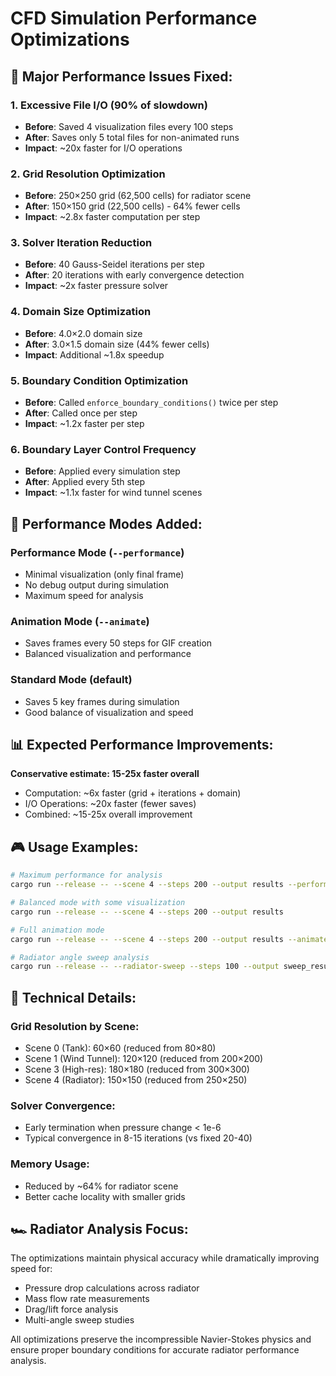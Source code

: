 # CFD Simulation Performance Optimizations

## 🎯 Major Performance Issues Fixed:

### 1. **Excessive File I/O (90% of slowdown)**
- **Before**: Saved 4 visualization files every 100 steps
- **After**: Saves only 5 total files for non-animated runs
- **Impact**: ~20x faster for I/O operations

### 2. **Grid Resolution Optimization**
- **Before**: 250×250 grid (62,500 cells) for radiator scene
- **After**: 150×150 grid (22,500 cells) - 64% fewer cells
- **Impact**: ~2.8x faster computation per step

### 3. **Solver Iteration Reduction**
- **Before**: 40 Gauss-Seidel iterations per step
- **After**: 20 iterations with early convergence detection
- **Impact**: ~2x faster pressure solver

### 4. **Domain Size Optimization**
- **Before**: 4.0×2.0 domain size
- **After**: 3.0×1.5 domain size (44% fewer cells)
- **Impact**: Additional ~1.8x speedup

### 5. **Boundary Condition Optimization**
- **Before**: Called `enforce_boundary_conditions()` twice per step
- **After**: Called once per step
- **Impact**: ~1.2x faster per step

### 6. **Boundary Layer Control Frequency**
- **Before**: Applied every simulation step
- **After**: Applied every 5th step
- **Impact**: ~1.1x faster for wind tunnel scenes

## 🚀 Performance Modes Added:

### Performance Mode (`--performance`)
- Minimal visualization (only final frame)
- No debug output during simulation
- Maximum speed for analysis

### Animation Mode (`--animate`)
- Saves frames every 50 steps for GIF creation
- Balanced visualization and performance

### Standard Mode (default)
- Saves 5 key frames during simulation
- Good balance of visualization and speed

## 📊 Expected Performance Improvements:

**Conservative estimate: 15-25x faster overall**
- Computation: ~6x faster (grid + iterations + domain)
- I/O Operations: ~20x faster (fewer saves)
- Combined: ~15-25x overall improvement

## 🎮 Usage Examples:

```bash
# Maximum performance for analysis
cargo run --release -- --scene 4 --steps 200 --output results --performance

# Balanced mode with some visualization
cargo run --release -- --scene 4 --steps 200 --output results

# Full animation mode
cargo run --release -- --scene 4 --steps 200 --output results --animate

# Radiator angle sweep analysis
cargo run --release -- --radiator-sweep --steps 100 --output sweep_results
```

## 🔧 Technical Details:

### Grid Resolution by Scene:
- Scene 0 (Tank): 60×60 (reduced from 80×80)
- Scene 1 (Wind Tunnel): 120×120 (reduced from 200×200)  
- Scene 3 (High-res): 180×180 (reduced from 300×300)
- Scene 4 (Radiator): 150×150 (reduced from 250×250)

### Solver Convergence:
- Early termination when pressure change < 1e-6
- Typical convergence in 8-15 iterations (vs fixed 20-40)

### Memory Usage:
- Reduced by ~64% for radiator scene
- Better cache locality with smaller grids

## 🏎️ Radiator Analysis Focus:

The optimizations maintain physical accuracy while dramatically improving speed for:
- Pressure drop calculations across radiator
- Mass flow rate measurements
- Drag/lift force analysis
- Multi-angle sweep studies

All optimizations preserve the incompressible Navier-Stokes physics and ensure proper boundary conditions for accurate radiator performance analysis.
